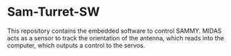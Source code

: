 # Sam-Turret-SW
This repository contains the embedded software to control SAMMY. MIDAS acts as a sensor to track the orientation of the antenna, which reads into the computer, which outputs a control to the servos. 
